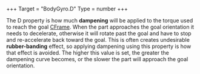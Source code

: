 +++
Target = "BodyGyro.D"
Type = number
+++

The D property is how much **dampening** will be applied to the torque used to reach the goal [CFrame](https://developer.roblox.com/api-reference/property/BodyGyro/CFrame). When the part approaches the goal orientation it needs to decelerate, otherwise it will rotate past the goal and have to stop and re-accelerate back toward the goal. This is often creates undesirable **rubber-banding** effect, so applying dampening using this property is how that effect is avoided. The higher this value is set, the greater the dampening curve becomes, or the slower the part will approach the goal orientation.
